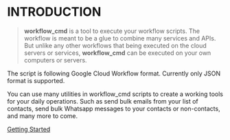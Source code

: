 # INTRODUCTION #

> **workflow_cmd** is a tool to execute your workflow scripts. 
> The workflow is meant to be a glue to combine many services and APIs. 
> But unlike any other workflows that being executed on the cloud servers or services, **workflow_cmd** can be executed on your own computers or servers.

The script is following Google Cloud Workflow format. 
Currently only JSON format is supported. 

You can use many utilities in workflow_cmd scripts to create a working tools for your daily operations. Such as send bulk emails from your list of contacts, send bulk Whatsapp messages to your contacts or non-contacts, and many more to come.

[Getting Started](https://github.com/rizki96/workflow_cmd/blob/master/docs/manuals/getting_started.md)
